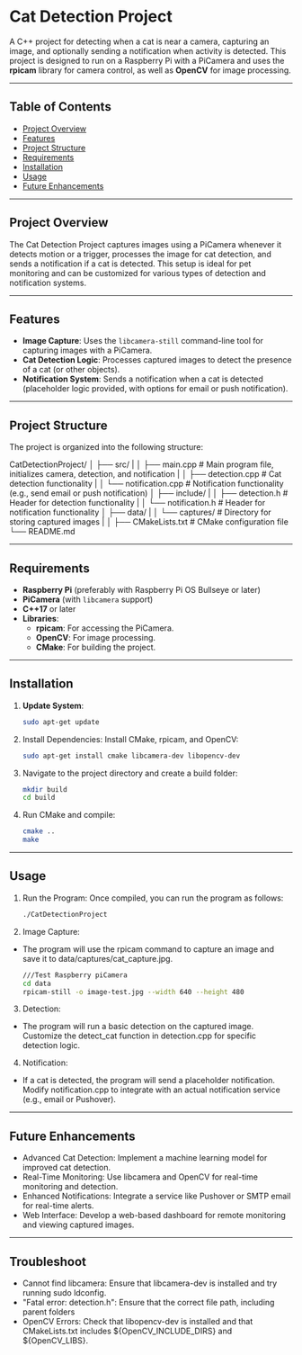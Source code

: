 # Cat Detection Project

A C++ project for detecting when a cat is near a camera, capturing an image, and optionally sending a notification when activity is detected. This project is designed to run on a Raspberry Pi with a PiCamera and uses the **rpicam** library for camera control, as well as **OpenCV** for image processing.

---

## Table of Contents
- [Project Overview](#project-overview)
- [Features](#features)
- [Project Structure](#project-structure)
- [Requirements](#requirements)
- [Installation](#installation)
- [Usage](#usage)
- [Future Enhancements](#future-enhancements)

---

## Project Overview

The Cat Detection Project captures images using a PiCamera whenever it detects motion or a trigger, processes the image for cat detection, and sends a notification if a cat is detected. This setup is ideal for pet monitoring and can be customized for various types of detection and notification systems.

---

## Features

- **Image Capture**: Uses the `libcamera-still` command-line tool for capturing images with a PiCamera.
- **Cat Detection Logic**: Processes captured images to detect the presence of a cat (or other objects).
- **Notification System**: Sends a notification when a cat is detected (placeholder logic provided, with options for email or push notification).

---

## Project Structure

The project is organized into the following structure:

CatDetectionProject/ 
│ ├── src/ 
| │ ├── main.cpp   # Main program file, initializes camera, detection, and notification 
| │ ├── detection.cpp   # Cat detection functionality 
| │ └── notification.cpp   # Notification functionality (e.g., send email or push notification) 
│ ├── include/ 
| │ ├── detection.h   # Header for detection functionality 
| │ └── notification.h   # Header for notification functionality 
│ ├── data/ 
| │ └── captures/   # Directory for storing captured images 
| │ ├── CMakeLists.txt   # CMake configuration file 
└── README.md


---

## Requirements

- **Raspberry Pi** (preferably with Raspberry Pi OS Bullseye or later)
- **PiCamera** (with `libcamera` support)
- **C++17** or later
- **Libraries**:
  - **rpicam**: For accessing the PiCamera.
  - **OpenCV**: For image processing.
  - **CMake**: For building the project.

---

## Installation

1. **Update System**:
   ```bash
   sudo apt-get update
2. Install Dependencies: Install CMake, rpicam, and OpenCV:
    ```bash
    sudo apt-get install cmake libcamera-dev libopencv-dev
3. Navigate to the project directory and create a build folder:
    ```bash
    mkdir build
    cd build
4. Run CMake and compile:
    ```bash
    cmake ..
    make

---

## Usage

1. Run the Program: Once compiled, you can run the program as follows:
    ```bash
    ./CatDetectionProject
2. Image Capture:
- The program will use the rpicam command to capture an image and save it to data/captures/cat_capture.jpg.
    ```bash
    ///Test Raspberry piCamera
    cd data
    rpicam-still -o image-test.jpg --width 640 --height 480
3. Detection:
- The program will run a basic detection on the captured image. Customize the detect_cat function in detection.cpp for specific detection logic.
4. Notification:
- If a cat is detected, the program will send a placeholder notification. Modify notification.cpp to integrate with an actual notification service (e.g., email or Pushover).

---

## Future Enhancements

- Advanced Cat Detection: Implement a machine learning model for improved cat detection.
- Real-Time Monitoring: Use libcamera and OpenCV for real-time monitoring and detection.
- Enhanced Notifications: Integrate a service like Pushover or SMTP email for real-time alerts.
- Web Interface: Develop a web-based dashboard for remote monitoring and viewing captured images.

---

## Troubleshoot

- Cannot find libcamera: Ensure that libcamera-dev is installed and try running sudo ldconfig.
- "Fatal error: detection.h": Ensure that the correct file path, including parent folders
- OpenCV Errors: Check that libopencv-dev is installed and that CMakeLists.txt includes ${OpenCV_INCLUDE_DIRS} and ${OpenCV_LIBS}.
